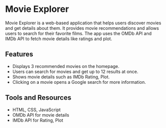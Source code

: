  <h1>Movie Explorer</h1>
  <p>Movie Explorer is a web-based application that helps users discover movies and get details about them. It provides movie recommendations and allows users to search for their favorite films. The app uses the OMDb API and IMDb API to fetch movie details like ratings and plot.</p>
  
  <h2>Features</h2>
  <ul>
    <li>Displays 3 recommended movies on the homepage.</li>
    <li>Users can search for movies and get up to 12 results at once.</li>
    <li>Shows movie details such as IMDb Rating, Plot.</li>
    <li>Clicking on a movie opens a Google search for more information.</li>
  </ul>
  
  <h2>Tools and Resources</h2>
  <ul>
    <li>HTML, CSS, JavaScript</li>
    <li>OMDb API for movie details</li>
    <li>IMDb API for Rating, Plot</li>
  </ul>
